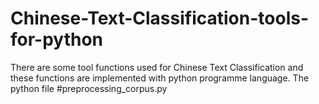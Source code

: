 # Chinese-Text-Classification-tools-for-python
There are some tool functions used for Chinese Text Classification and these functions are implemented with python programme language.
The python file #preprocessing_corpus.py
